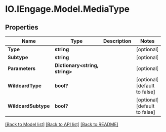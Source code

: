 # IO.IEngage.Model.MediaType
## Properties

Name | Type | Description | Notes
------------ | ------------- | ------------- | -------------
**Type** | **string** |  | [optional] 
**Subtype** | **string** |  | [optional] 
**Parameters** | **Dictionary&lt;string, string&gt;** |  | [optional] 
**WildcardType** | **bool?** |  | [optional] [default to false]
**WildcardSubtype** | **bool?** |  | [optional] [default to false]

[[Back to Model list]](../README.md#documentation-for-models) [[Back to API list]](../README.md#documentation-for-api-endpoints) [[Back to README]](../README.md)

